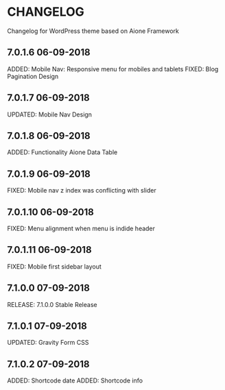 # CHANGELOG
Changelog for WordPress theme based on Aione Framework

## 7.0.1.6 06-09-2018
ADDED: Mobile Nav: Responsive menu for mobiles and tablets
FIXED: Blog Pagination Design

## 7.0.1.7 06-09-2018
UPDATED: Mobile Nav Design

## 7.0.1.8 06-09-2018
ADDED: Functionality Aione Data Table

## 7.0.1.9 06-09-2018
FIXED: Mobile nav z index was conflicting with slider

## 7.0.1.10 06-09-2018
FIXED: Menu alignment when menu is indide header

## 7.0.1.11 06-09-2018
FIXED: Mobile first sidebar layout

## 7.1.0.0 07-09-2018
RELEASE: 7.1.0.0 Stable Release

## 7.1.0.1 07-09-2018
UPDATED: Gravity Form CSS

## 7.1.0.2 07-09-2018
ADDED: Shortcode date
ADDED: Shortcode info